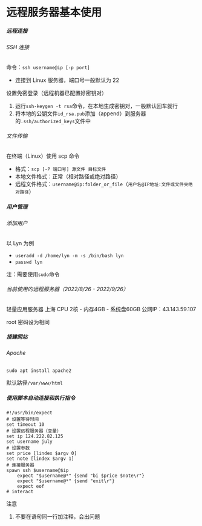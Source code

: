 # 远程服务器基本使用


##### 远程连接
###### SSH 连接
命令：`ssh username@ip [-p port]`
* 连接到 Linux 服务器，端口号一般默认为 22

设置免密登录（远程机器已配置好密钥对）
1. 运行`ssh-keygen -t rsa`命令，在本地生成密钥对，一般默认回车就行
2. 将本地的公钥文件`id_rsa.pub`添加（append）到服务器的`.ssh/authorized_keys`文件中

###### 文件传输
在终端（Linux）使用 scp 命令
* 格式：`scp [-P 端口号] 源文件 目标文件`
* 本地文件格式：正常（相对路径或绝对路径）
* 远程文件格式：`username@ip:folder_or_file`（`用户名@IP地址:文件或文件夹绝对路径`）

##### 用户管理
###### 添加用户
以 Lyn 为例
* `useradd -d /home/lyn -m -s /bin/bash lyn`
* `passwd lyn`

注：需要使用`sudo`命令

###### 当前使用的远程服务器（2022/8/26 - 2022/9/26）
轻量应用服务器 上海
CPU 2核 - 内存4GB - 系统盘60GB
公网IP：43.143.59.107

root 密码设为相同

##### 搭建网站
###### Apache
`sudo apt install apache2`

默认路径`/var/www/html`

##### 使用脚本自动连接和执行指令
```expect
#!/usr/bin/expect
# 设置等待时间
set timeout 10
# 设置远程服务器（变量）
set ip 124.222.82.125
set username july
# 设置参数
set price [lindex $argv 0]
set note [lindex $argv 1]
# 连接服务器
spawn ssh $username@$ip
	expect "$username@*" {send "bi $price $note\r"}
	expect "$username@*" {send "exit\r"}
	expect eof
# interact
```

注意
1. 不要在语句同一行加注释，会出问题
